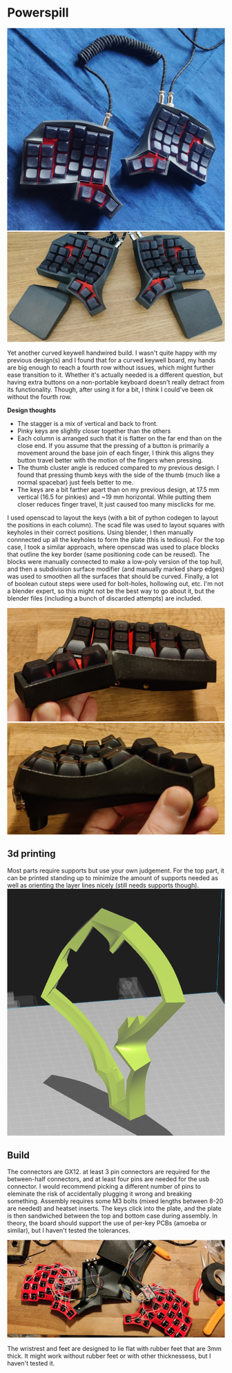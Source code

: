# Powerspill

![](img/powerspill0.jpg)
![](img/powerspill1.jpg)

Yet another curved keywell handwired build. I wasn't quite happy with my previous design(s) and I found that for a curved keywell board, my hands are big enough to reach a fourth row without issues, which might further ease transition to it. Whether it's actually needed is a different question, but having extra buttons on a non-portable keyboard doesn't really detract from its functionality. Though, after using it for a bit, I think I could've been ok without the fourth row.

__Design thoughts__
- The stagger is a mix of vertical and back to front.
- Pinky keys are slightly closer together than the others
- Each column is arranged such that it is flatter on the far end than on the close end. If you assume that the pressing of a button is primarily a movement around the base join of each finger, I think this aligns they button travel better with the motion of the fingers when pressing.
- The thumb cluster angle is reduced compared to my previous design. I found that pressing thumb keys with the side of the thumb (much like a normal spacebar) just feels better to me.
- The keys are a bit farther apart than on my previous design, at 17.5 mm vertical (16.5 for pinkies) and ~19 mm horizontal. While putting them closer reduces finger travel, It just caused too many misclicks for me.

I used openscad to layout the keys (with a bit of python codegen to layout the positions in each column). The scad file was used to layout squares with keyholes in their correct positions. Using blender, I then manually connnected up all the keyholes to form the plate (this is tedious). For the top case, I took a similar approach, where openscad was used to place blocks that outline the key border (same positioning code can be reused). The blocks were manually connected to make a low-poly version of the top hull, and then a subdivision surface modifier (and manually marked sharp edges) was used to smoothen all the surfaces that should be curved. Finally, a lot of boolean cutout steps were used for bolt-holes, hollowing out, etc. I'm not a blender expert, so this might not be the best way to go about it, but the blender files (including a bunch of discarded attempts) are included.

![](img/front.jpg)
![](img/side.jpg)



## 3d printing
Most parts require supports but use your own judgement. For the top part, it can be printed standing up to minimize the amount of supports needed as well as orienting the layer lines nicely (still needs supports though).
![](img/printing.png)

## Build
The connectors are GX12. at least 3 pin connectors are required for the between-half connectors, and at least four pins are needed for the usb connector. I would recommend picking a different number of pins to eleminate the risk of accidentally plugging it wrong and breaking something. Assembly requires some M3 bolts (mixed lengths between 8-20 are needed) and heatset inserts. The keys click into the plate, and the plate is then sandwiched between the top and bottom case during assembly. In theory, the board should support the use of per-key PCBs (amoeba or similar), but I haven't tested the tolerances.

![](img/internals.jpg)

The wristrest and feet are designed to lie flat with rubber feet that are 3mm thick. It might work without rubber feet or with other thicknessess, but I haven't tested it.
